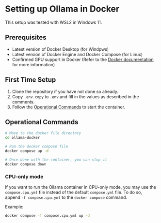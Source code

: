 # Setting up Ollama in Docker
This setup was tested with WSL2 in Windows 11.

## Prerequisites
- Latest version of Docker Desktop (for Windpws)
- Latest version of Docker Engine and Docker Compose (for Linux)
- Confirmed GPU support in Docker (Refer to the [Docker documentation](https://docs.docker.com/desktop/gpu/) for more information)

## First Time Setup
1. Clone the repository if you have not done so already.
2. Copy `.env.copy` to `.env` and fill in the values as described in the comments.
3. Follow the [Operational Commands](#operational-commands) to start the container.

## Operational Commands
```bash
# Move to the docker file directory
cd ollama-docker

# Run the docker compose file
docker compose up -d

# Once done with the container, you can stop it
docker compose down
```

### CPU-only mode
If you want to run the Ollama container in CPU-only mode, you may use the `compose.cpu.yml` file instead of the default `compose.yml` file. To do so, append `-f compose.cpu.yml` to the `docker compose` command.

Example:
```bash
docker compose -f compose.cpu.yml up -d
```